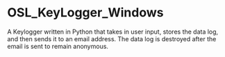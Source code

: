 # OSL_KeyLogger_Windows
A Keylogger written in Python that takes in user input, stores the data log, and then sends it to an email address. The data log is destroyed after the email is sent to remain anonymous.
